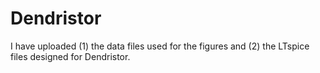 # Dendristor

I have uploaded (1) the data files used for the figures and (2) the LTspice files designed for Dendristor.
